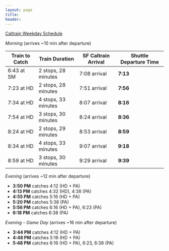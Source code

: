 ```yaml
---
layout: page
title:  
header: 
---
```


[Caltrain Weekday Schedule][1]

*Morning* (arrives ~10 min after departure)
 
 | Train to Catch | Train Duration | SF Caltrain Arrival | Shuttle Departure Time |
 | --- | --- | --- | --- |
 | 6:43 at SM | 2 stops, 28 minutes | 7:08 arrival | **7:13** |
 | 7:23 at HD | 2 stops, 28 minutes | 7:51 arrival | **7:56** |
 | 7:34 at HD | 4 stops, 33 minutes | 8:07 arrival | **8:16** |
 | 7:54 at HD | 3 stops, 30 minutes | 8:24 arrival | **8:36** |
 | 8:24 at HD | 2 stops, 29 minutes | 8:53 arrival | **8:59** |
 | 8:34 at HD | 4 stops, 33 minutes | 9:07 arrival | **9:18** |
 | 8:59 at HD | 3 stops, 30 minutes | 9:29 arrival | **9:39** |

*Evening* (arrives ~12 min after departure)

* **3:50 PM** catches 4:12 (HD + PA)
* **4:13 PM** catches 4:32 (HD), 4:38 (PA)
* **4:55 PM** catches 5:16 (HD + PA)
* **5:20 PM** catches 5:38 (PA)
* **5:56 PM** catches 6:16 (HD + PA), 6:23 (PA)
* **6:18 PM** catches 6:38 (PA)

*Evening - Game Day* (arrives ~16 min after departure)

* **3:44 PM** catches 4:12 (HD + PA)
* **4:48 PM** catches 5:16 (HD + PA)
* **5:48 PM** catches 6:16 (HD + PA), 6:23, 6:38 (PA)

[1]: http://www.caltrain.com/schedules/weekdaytimetable.html
